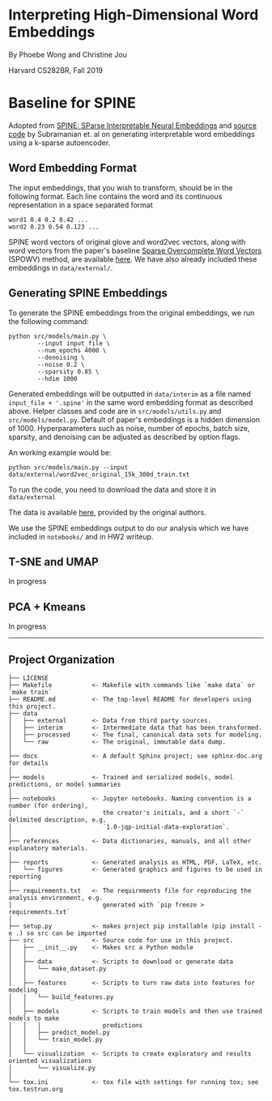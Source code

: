 Interpreting High-Dimensional Word Embeddings
==============================
By Phoebe Wong and Christine Jou

Harvard CS282BR, Fall 2019

# Baseline for SPINE
Adopted from [SPINE: SParse Interpretable Neural Embeddings](https://arxiv.org/pdf/1711.08792.pdf) and [source code](https://github.com/harsh19/SPINE) by Subramanian et. al on generating interpretable word embeddings using a k-sparse autoencoder.

## Word Embedding Format

The input embeddings, that you wish to transform, should be in the following format. Each line contains the word and its continuous representation in a space separated format

```
word1 0.4 0.2 0.42 ...
word2 0.23 0.54 0.123 ...
```

SPINE word vectors of original glove and word2vec vectors, along with word vectors from the paper's baseline [Sparse Overcomplete Word Vectors](https://arxiv.org/abs/1506.02004) (SPOWV) method, are available [here](https://drive.google.com/open?id=1aBXhAqJ3eNjV9WwgC0sUCDr771e2w4I9). We have also already included these embeddings in `data/external/`.

## Generating SPINE Embeddings
To generate the SPINE embeddings from the original embeddings, we run the following command:

```
python src/models/main.py \
        --input input_file \
        --num_epochs 4000 \
        --denoising \
        --noise 0.2 \
        --sparsity 0.85 \
        --hdim 1000
```

Generated embeddings will be outputted in  `data/interim` as a file named `input_file + '.spine'` in the same word embedding format as described above. Helper classes and code are in `src/models/utils.py` and `src/models/model.py`. Default of paper's embeddings is a hidden dimension of 1000. Hyperparameters such as noise, number of epochs, batch size, sparsity, and denoising can be adjusted as described by option flags.

An working example would be:

```
python src/models/main.py --input data/external/word2vec_original_15k_300d_train.txt
```
To run the code, you need to download the data and store it in `data/external`

The data is available [here](https://drive.google.com/drive/folders/1ksVcWDADmnp0Cl5kezjHqTg3Jnh8q031?usp=sharing), provided by the original authors.

We use the SPINE embeddings output to do our analysis which we have included in `notebooks/` and in HW2 writeup.

## T-SNE and UMAP
In progress

## PCA + Kmeans
In progress


--------

Project Organization
------------

    ├── LICENSE
    ├── Makefile           <- Makefile with commands like `make data` or `make train`
    ├── README.md          <- The top-level README for developers using this project.
    ├── data
    │   ├── external       <- Data from third party sources.
    │   ├── interim        <- Intermediate data that has been transformed.
    │   ├── processed      <- The final, canonical data sets for modeling.
    │   └── raw            <- The original, immutable data dump.
    │
    ├── docs               <- A default Sphinx project; see sphinx-doc.org for details
    │
    ├── models             <- Trained and serialized models, model predictions, or model summaries
    │
    ├── notebooks          <- Jupyter notebooks. Naming convention is a number (for ordering),
    │                         the creator's initials, and a short `-` delimited description, e.g.
    │                         `1.0-jqp-initial-data-exploration`.
    │
    ├── references         <- Data dictionaries, manuals, and all other explanatory materials.
    │
    ├── reports            <- Generated analysis as HTML, PDF, LaTeX, etc.
    │   └── figures        <- Generated graphics and figures to be used in reporting
    │
    ├── requirements.txt   <- The requirements file for reproducing the analysis environment, e.g.
    │                         generated with `pip freeze > requirements.txt`
    │
    ├── setup.py           <- makes project pip installable (pip install -e .) so src can be imported
    ├── src                <- Source code for use in this project.
    │   ├── __init__.py    <- Makes src a Python module
    │   │
    │   ├── data           <- Scripts to download or generate data
    │   │   └── make_dataset.py
    │   │
    │   ├── features       <- Scripts to turn raw data into features for modeling
    │   │   └── build_features.py
    │   │
    │   ├── models         <- Scripts to train models and then use trained models to make
    │   │   │                 predictions
    │   │   ├── predict_model.py
    │   │   └── train_model.py
    │   │
    │   └── visualization  <- Scripts to create exploratory and results oriented visualizations
    │       └── visualize.py
    │
    └── tox.ini            <- tox file with settings for running tox; see tox.testrun.org
